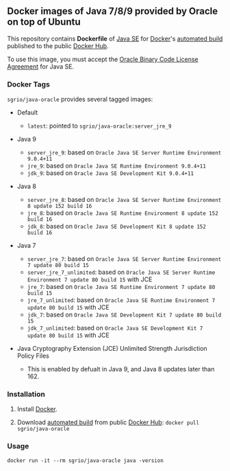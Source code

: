 ## Docker images of Java 7/8/9 provided by Oracle on top of Ubuntu

This repository contains **Dockerfile** of [Java SE](http://java.oracle.com/) for [Docker](https://www.docker.com/)'s [automated build](https://hub.docker.com/r/sgrio/java-oracle/) published to the public [Docker Hub](https://hub.docker.com/).

To use this image, you must accept the [Oracle Binary Code License Agreement](http://www.oracle.com/technetwork/java/javase/terms/license/index.html) for Java SE.

### Docker Tags

`sgrio/java-oracle` provides several tagged images:

* Default
  * `latest`: pointed to `sgrio/java-oracle:server_jre_9`

* Java 9
  * `server_jre_9`: based on `Oracle Java SE Server Runtime Environment 9.0.4+11`
  * `jre_9`: based on `Oracle Java SE Runtime Environment 9.0.4+11`
  * `jdk_9`: based on `Oracle Java SE Development Kit 9.0.4+11`

* Java 8
  * `server_jre_8`: based on `Oracle Java SE Server Runtime Environment 8 update 152 build 16`
  * `jre_8`: based on `Oracle Java SE Runtime Environment 8 update 152 build 16`
  * `jdk_8`: based on `Oracle Java SE Development Kit 8 update 152 build 16`

* Java 7
  * `server_jre_7`: based on `Oracle Java SE Server Runtime Environment 7 update 80 build 15`
  * `server_jre_7_unlimited`: based on `Oracle Java SE Server Runtime Environment 7 update 80 build 15` with JCE
  * `jre_7`: based on `Oracle Java SE Runtime Environment 7 update 80 build 15`
  * `jre_7_unlimited`: based on `Oracle Java SE Runtime Environment 7 update 80 build 15` with JCE
  * `jdk_7`: based on `Oracle Java SE Development Kit 7 update 80 build 15`
  * `jdk_7_unlimited`: based on `Oracle Java SE Development Kit 7 update 80 build 15` with JCE

* Java Cryptography Extension (JCE) Unlimited Strength Jurisdiction Policy Files
  * This is enabled by defualt in Java 9, and Java 8 updates later than 162.

### Installation

1. Install [Docker](https://www.docker.com/).

2. Download [automated build](https://hub.docker.com/r/sgrio/java-oracle/) from public [Docker Hub](https://hub.docker.com/): `docker pull sgrio/java-oracle`

### Usage

    docker run -it --rm sgrio/java-oracle java -version
